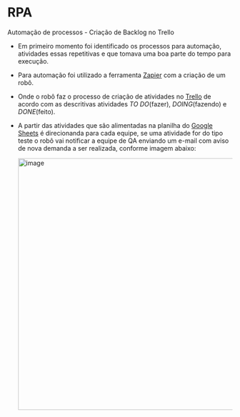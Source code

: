 # RPA
Automação de processos - Criação de Backlog no Trello 

- Em primeiro momento foi identificado os processos para automação, atividades essas repetitivas e que tomava uma boa parte do tempo para execução.
- Para automação foi utilizado a ferramenta [Zapier](https://zapier.com/editor/231376584/published) com a criação de um robô.
- Onde o robô faz o processo de criação de atividades no [Trello](https://trello.com/b/zXmZvpd4/criacao-de-backlog) de acordo com as descritivas atividades *TO DO*(fazer), *DOING*(fazendo) e *DONE*(feito).
- A partir das atividades que são alimentadas na planilha do [Google Sheets](https://docs.google.com/spreadsheets/d/1k__aNXWRrehfqz5RreqCUdGYYUsuiiCth6WRbtGm5gg/edit#gid=0) é direcionanda para cada equipe, se uma atividade for do tipo teste o robô vai notificar a equipe de QA enviando um e-mail com aviso de nova demanda a ser realizada, conforme imagem abaixo:
 
   <img width="564" alt="image" src="https://github.com/GEISABEL/RPA/assets/110138843/c3a8fb95-7a70-4d24-ba6a-4b26d3793950">
   

  
  
